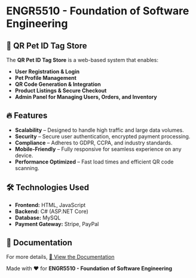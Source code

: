# ENGR5510 - Foundation of Software Engineering

## 🚀 QR Pet ID Tag Store

The **QR Pet ID Tag Store** is a web-based system that enables:
- **User Registration & Login**
- **Pet Profile Management**
- **QR Code Generation & Integration**
- **Product Listings & Secure Checkout**
- **Admin Panel for Managing Users, Orders, and Inventory**

## 🔥 Features
- **Scalability** – Designed to handle high traffic and large data volumes.
- **Security** – Secure user authentication, encrypted payment processing.
- **Compliance** – Adheres to GDPR, CCPA, and industry standards.
- **Mobile-Friendly** – Fully responsive for seamless experience on any device.
- **Performance Optimized** – Fast load times and efficient QR code scanning.

## 🛠️ Technologies Used
- **Frontend:** HTML, JavaScript
- **Backend:** C# (ASP.NET Core)
- **Database:** MySQL
- **Payment Gateway:** Stripe, PayPal

## 📄 Documentation
For more details, [📄 View the Documentation](https://github.com/Habiba-Mahrin/ENGR5510_Foundation-of-Software-Engineering/blob/main/SoftwareEngineeringPPT1-1.pdf)

Made with ❤️ for **ENGR5510 - Foundation of Software Engineering**


